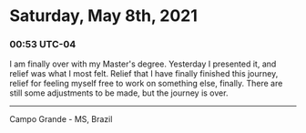 # Saturday, May 8th, 2021

### 00:53 UTC-04

I am finally over with my Master's degree. Yesterday I presented it, and relief
was what I most felt. Relief that I have finally finished this journey, relief for
feeling myself free to work on something else, finally. There are still some adjustments
to be made, but the journey is over.

---

Campo Grande - MS, Brazil
